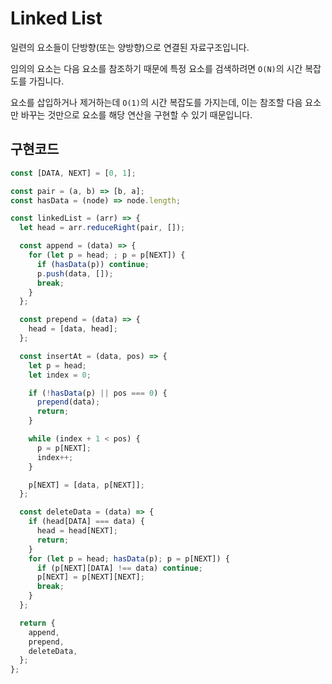 # Linked List

일련의 요소들이 단방향(또는 양방향)으로 연결된 자료구조입니다.

임의의 요소는 다음 요소를 참조하기 때문에 특정 요소를 검색하려면 `O(N)`의 시간 복잡도를 가집니다.

요소를 삽입하거나 제거하는데 `O(1)`의 시간 복잡도를 가지는데, 이는 참조할 다음 요소만 바꾸는 것만으로 요소를 해당 연산을 구현할 수 있기 때문입니다.

## 구현코드

```js
const [DATA, NEXT] = [0, 1];

const pair = (a, b) => [b, a];
const hasData = (node) => node.length;

const linkedList = (arr) => {
  let head = arr.reduceRight(pair, []);

  const append = (data) => {
    for (let p = head; ; p = p[NEXT]) {
      if (hasData(p)) continue;
      p.push(data, []);
      break;
    }
  };

  const prepend = (data) => {
    head = [data, head];
  };

  const insertAt = (data, pos) => {
    let p = head;
    let index = 0;

    if (!hasData(p) || pos === 0) {
      prepend(data);
      return;
    }

    while (index + 1 < pos) {
      p = p[NEXT];
      index++;
    }

    p[NEXT] = [data, p[NEXT]];
  };

  const deleteData = (data) => {
    if (head[DATA] === data) {
      head = head[NEXT];
      return;
    }
    for (let p = head; hasData(p); p = p[NEXT]) {
      if (p[NEXT][DATA] !== data) continue;
      p[NEXT] = p[NEXT][NEXT];
      break;
    }
  };

  return {
    append,
    prepend,
    deleteData,
  };
};
```
